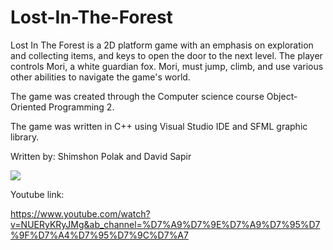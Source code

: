 # Lost-In-The-Forest
Lost In The Forest is a 2D platform game with an emphasis on exploration and collecting items,
and keys to open the door to the next level. The player controls Mori, a white guardian fox.
Mori, must jump, climb, and use various other abilities to navigate the game's world.

The game was created through the Computer science course Object-Oriented Programming 2.

The game was written in C++ using Visual Studio IDE and SFML graphic library. 

Written by: Shimshon Polak and David Sapir

<p>
 <image src = "https://github.com/Shimshon21/Lost-In-The-Forest/blob/main/menu_picture.png"/> 
</p>


Youtube link:

https://www.youtube.com/watch?v=NUERyKRyJMg&ab_channel=%D7%A9%D7%9E%D7%A9%D7%95%D7%9F%D7%A4%D7%95%D7%9C%D7%A7

